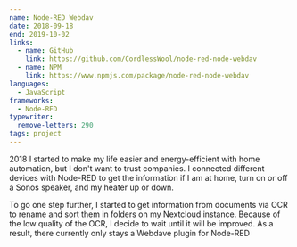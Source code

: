 ```yaml
---
name: Node-RED Webdav
date: 2018-09-18
end: 2019-10-02
links:
  - name: GitHub
    link: https://github.com/CordlessWool/node-red-node-webdav
  - name: NPM
    link: https://www.npmjs.com/package/node-red-node-webdav
languages:
  - JavaScript
frameworks:
  - Node-RED
typewriter:
  remove-letters: 290
tags: project
---
```


2018 I started to make my life easier and energy-efficient with home automation, but I don't want to trust companies. I connected different devices with Node-RED to get the information if I am at home, turn on or off a Sonos speaker, and my heater up or down.

To go one step further, I started to get information from documents via OCR to rename and sort them in folders on my Nextcloud instance. Because of the low quality of the OCR, I decide to wait until it will be improved. As a result, there currently only stays a Webdave plugin for Node-RED

